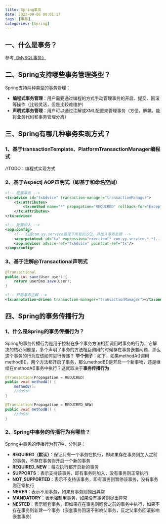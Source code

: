 ```yaml
---
title: Spring事务
date: 2023-09-06 00:01:17
tags: [事务]
categories: [Spring]
---
```


## 一、什么是事务？
参考[《MySQL事务》](https://garyleeeee.github.io/2023/07/03/mysql/mysql-shi-wu/)

## 二、Spring支持哪些事务管理类型？
Spring支持两种类型的事务管理：
* **编程式事务管理**：用户需要通过编程的方式手动管理事务的开启、提交、回滚等操作（比较灵活，但是比较难维护）
* **声明式事务管理**：用户可以通过注解或XML配置来管理事务（方便，解耦，能将业务代码和事务管理分离）

## 三、Spring有哪几种事务实现方式？
### 1、基于transactionTemplate、PlatformTransactionManager编程式
//TODO：编程式实现方式

### 2、基于Aspectj AOP声明式（即基于<tx>和<aop>命名空间）
```xml
<!-- 配置事务 -->
<tx:advice id="txAdvice" transaction-manager="transactionManager">
    <tx:attributes>
        <tx:method name="*" propagation="REQUIRED" rollback-for="Exception"/>
    </tx:attributes>
</tx:advice>

<!-- 配置织入 -->
<aop:config>
    <!-- 扫描com.yy.service路径下所有的方法，并加入事务处理 -->
    <aop:pointcut id="tx" expression="exection(* com.yy.service.*.*(..))" />
    <aop:advisor advice-ref="txAdvice" pointcut-ref="tx"/>
</aop:config>
```
### 3、基于注解@Transactional声明式
```java
@Transactional
public int save(User user) {
    return userDao.save(user);
}
```

```xml
<!-- 开启事务注解 -->
<tx:annotation-driven transaction-manager="transactionManager"></tx:annotation-driven>
```

## 四、Spring的事务传播行为
### 1、什么是Spring的事务传播行为？
Spring的事务传播行为是用于控制在多个事务方法相互调用时事务的行为，它解决的核心问题是，多个声明了事务的方法相互调用的时候存在事务嵌套问题，那么这个事务的行为应该如何进行传递？
**举个例子**：如下，如果methodA()调用methodB()，两个方法都开启了事务，那么methodB()是开启一个新事物，还是继续在methodA()事务中执行？这就取决于**事务传播行为**
```java
@Transaction(Propagation = REQUIRED)
public void methodA() {
    methodB();
    //doSth
}

@Transaction(Propagation = REQUIRED_NEW)
public void methodB() {
    //doSth
}
```

### 2、Spring中事务的传播行为有哪些？
Spring中事务的传播行为有7种，分别是：
* **REQUIRED（默认）**：保证只有一个事务在执行，即如果存在事务则加入之前的事务，不存在事务则开启一个新的事务
* **REQUIRED_NEW**：每次执行都开启新的事务
* **SUPPORTS**：表示支持该事务，即有事务则加入，没有事务则正常执行
* **NOT_SUPPORTED**：表示不支持该事务，即有事务则暂停该事务，没有事务则正常执行
* **NEVER**：表示不用事务，如果有事务则抛出异常
* **MANDATORY**：表示强制用事务，如果没有事务则抛出异常
* **NESTED**：表示嵌套事务，即如果存在事务则嵌套之前的事务中执行，如果不存在事务则新建一个事务（嵌套事务回滚不影响父事务，反之父事务回滚影响嵌套事务）